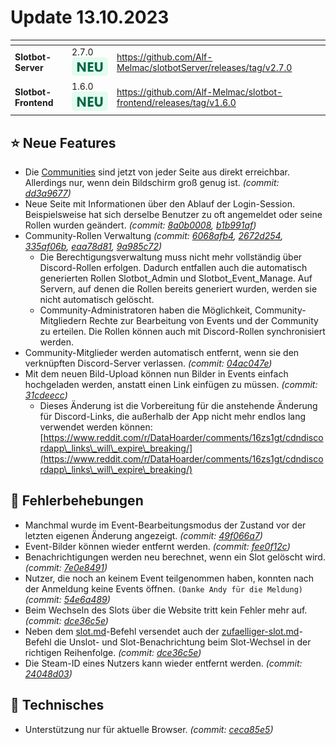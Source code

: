 # Update 13.10.2023

<table data-card-size="large" data-view="cards"><thead><tr><th></th><th></th><th data-hidden data-card-target data-type="content-ref"></th></tr></thead><tbody><tr><td><strong>Slotbot-Server</strong></td><td>2.7.0 <img src="../../../.gitbook/assets/Badge-New.png" alt="Neu" data-size="line"></td><td><a href="https://github.com/Alf-Melmac/slotbotServer/releases/tag/v2.7.0">https://github.com/Alf-Melmac/slotbotServer/releases/tag/v2.7.0</a></td></tr><tr><td><strong>Slotbot-Frontend</strong></td><td>1.6.0 <img src="../../../.gitbook/assets/Badge-New.png" alt="Neu" data-size="line"></td><td><a href="https://github.com/Alf-Melmac/slotbot-frontend/releases/tag/v1.6.0">https://github.com/Alf-Melmac/slotbot-frontend/releases/tag/v1.6.0</a></td></tr></tbody></table>

## ⭐ Neue Features

* Die [Communities](https://slotbot.de/guilds) sind jetzt von jeder Seite aus direkt erreichbar. Allerdings nur, wenn dein Bildschirm groß genug ist. _(commit:_ [_dd3a9677_](https://github.com/Alf-Melmac/slotbot-frontend/commit/dd3a9677d4e9ee114b2b8fdabf847f57a84a77b8)_)_
* Neue Seite mit Informationen über den Ablauf der Login-Session. Beispielsweise hat sich derselbe Benutzer zu oft angemeldet oder seine Rollen wurden geändert. _(commit:_ [_8a0b0008_](https://github.com/Alf-Melmac/slotbot-frontend/commit/8a0b0008d54041d519fe0e2b683590b388f7495c)_,_ [_b1b991af_](https://github.com/Alf-Melmac/slotbot-frontend/commit/b1b991afe9e87067880a66b2f9862c51e75956f8)_)_
* Community-Rollen Verwaltung _(commit:_ [_6068afb4_](https://github.com/Alf-Melmac/slotbot-frontend/commit/6068afb4eb0776099f5ab99de95f7e7e876d0520)_,_ [_2672d254_](https://github.com/Alf-Melmac/slotbot-frontend/commit/2672d254bb5ea0578684187042a283d4c653508f)_,_ [_335af06b_](https://github.com/Alf-Melmac/slotbotServer/commit/335af06b47abf15780bbb45c6a155efbd09dd1c3)_,_ [_eaa78d81_](https://github.com/Alf-Melmac/slotbotServer/commit/eaa78d819b829677097188d589e173463696e9d9)_,_ [_9a985c72_](https://github.com/Alf-Melmac/slotbotServer/commit/9a985c72298f5321000dd0f7581ceb8b11fca0ba)_)_
  * Die Berechtigungsverwaltung muss nicht mehr vollständig über Discord-Rollen erfolgen. Dadurch entfallen auch die automatisch generierten Rollen Slotbot\_Admin und Slotbot\_Event\_Manage. Auf Servern, auf denen die Rollen bereits generiert wurden, werden sie nicht automatisch gelöscht.
  * Community-Administratoren haben die Möglichkeit, Community-Mitgliedern Rechte zur Bearbeitung von Events und der Community zu erteilen. Die Rollen können auch mit Discord-Rollen synchronisiert werden.
* Community-Mitglieder werden automatisch entfernt, wenn sie den verknüpften Discord-Server verlassen. _(commit:_ [_04ac047e_](https://github.com/Alf-Melmac/slotbotServer/commit/04ac047ee4361fa7fda82709948b0223e7a35305)_)_
* Mit dem neuen Bild-Upload können nun Bilder in Events einfach hochgeladen werden, anstatt einen Link einfügen zu müssen. _(commit:_ [_31cdeecc_](https://github.com/Alf-Melmac/slotbotServer/commit/31cdeecc7b2721119b32567905e14b855876d691)_)_
  * Dieses Änderung ist die Vorbereitung für die anstehende Änderung für Discord-Links, die außerhalb der App nicht mehr endlos lang verwendet werden können: [https://www.reddit.com/r/DataHoarder/comments/16zs1gt/cdndiscordapp\_links\_will\_expire\_breaking/](https://www.reddit.com/r/DataHoarder/comments/16zs1gt/cdndiscordapp\_links\_will\_expire\_breaking/)

## 🐞 Fehlerbehebungen

* Manchmal wurde im Event-Bearbeitungsmodus der Zustand vor der letzten eigenen Änderung angezeigt. _(commit:_ [_49f066a7_](https://github.com/Alf-Melmac/slotbot-frontend/commit/49f066a7f72c1453ec5b1f1d22b55ce059140cf3)_)_
* Event-Bilder können wieder entfernt werden. _(commit:_ [_fee0f12c_](https://github.com/Alf-Melmac/slotbotServer/commit/fee0f12c248fbe3359a932bf56f2481239d31652)_)_
* Benachrichtigungen werden neu berechnet, wenn ein Slot gelöscht wird. _(commit:_ [_7e0e8491_](https://github.com/Alf-Melmac/slotbotServer/commit/7e0e84917ab8fc11ffc5b9d9cbffc96e7f01df80)_)_
* Nutzer, die noch an keinem Event teilgenommen haben, konnten nach der Anmeldung keine Events öffnen. `(Danke Andy für die Meldung)` _(commit:_ [_54e6a489_](https://github.com/Alf-Melmac/slotbotServer/commit/54e6a489541c5a0bcbd6b58fb28a3084fffb8465)_)_
* Beim Wechseln des Slots über die Website tritt kein Fehler mehr auf. _(commit:_ [_dce36c5e_](https://github.com/Alf-Melmac/slotbotServer/commit/dce36c5e460027041e97c9fef75397700d86fcce)_)_
* Neben dem [slot.md](../../integrationen/discord/bot-befehle/slot.md "mention")-Befehl versendet auch der [zufaelliger-slot.md](../../integrationen/discord/bot-befehle/zufaelliger-slot.md "mention")-Befehl die Unslot- und Slot-Benachrichtung beim Slot-Wechsel in der richtigen Reihenfolge. _(commit:_ [_dce36c5e_](https://github.com/Alf-Melmac/slotbotServer/commit/dce36c5e460027041e97c9fef75397700d86fcce)_)_
* Die Steam-ID eines Nutzers kann wieder entfernt werden. _(commit:_ [_24048d03_](https://github.com/Alf-Melmac/slotbotServer/commit/24048d03bf7f715da58d98c1b31a9a8af04bad3c)_)_

## 🔨 Technisches

* Unterstützung nur für aktuelle Browser. _(commit:_ [_ceca85e5_](https://github.com/Alf-Melmac/slotbot-frontend/commit/ceca85e5bff33b86d2aaeae99aafec2d4729f77b)_)_
